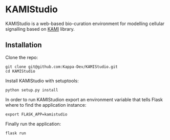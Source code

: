 # KAMIStudio

KAMIStudio is a web-based bio-curation environment for modelling cellular signalling based on [KAMI](https://github.com/Kappa-Dev/KAMI) library.


## Installation

Clone the repo:

```
git clone git@github.com:Kappa-Dev/KAMIStudio.git
cd KAMIStudio
```


Install KAMIStudio with setuptools:

```
python setup.py install
```


In order to run KAMIStudion export an environment variable that tells Flask where to find the application instance:

```
export FLASK_APP=kamistudio
````

Finally run the application:

```
flask run
```
